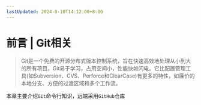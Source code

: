 ```yaml
---
lastUpdated: 2024-8-10T14:12:00+8:00
---
```


# 前言 | Git相关 

> Git是一个免费的开源分布式版本控制系统，旨在快速高效地处理从小到大的所有项目。Git易于学习，占用空间小，性能快如闪电。它比配置管理工具(如Subversion、CVS、Perforce和ClearCase)有更多的特性，如廉价的本地分支、方便的过渡区域和多个工作流。

本章主要介绍```Git```命令行知识，远端采用```GitHub```仓库